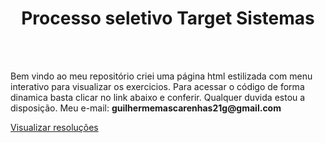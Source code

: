 <h1 align="center">Processo seletivo Target Sistemas</h1> </br></br>

<div algin="center">
    <p>
       Bem vindo ao meu repositório criei uma página html estilizada com menu interativo para visualizar os exercicios.
       Para acessar o código de forma dinamica basta clicar no link abaixo e conferir. Qualquer duvida estou a disposição.
       Meu e-mail: <strong>guilhermemascarenhas21g@gmail.com</strong>
    </p>
</div>

<a href="https://guidev1.github.io/processo-seletivo-target-sistemas/">Visualizar resoluções</a>
